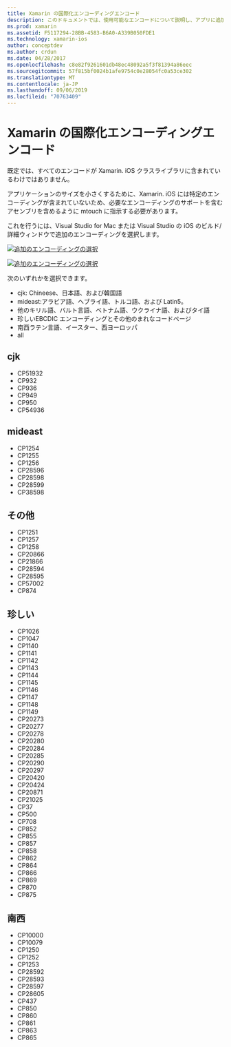 ```yaml
---
title: Xamarin の国際化エンコーディングエンコード
description: このドキュメントでは、使用可能なエンコードについて説明し、アプリに追加する方法について説明します。
ms.prod: xamarin
ms.assetid: F5117294-28BB-4583-B6A0-A339B050FDE1
ms.technology: xamarin-ios
author: conceptdev
ms.author: crdun
ms.date: 04/28/2017
ms.openlocfilehash: c8e82f9261601db48ec48092a5f3f81394a86eec
ms.sourcegitcommit: 57f815bf0024b1afe9754c0e28054fc0a53ce302
ms.translationtype: MT
ms.contentlocale: ja-JP
ms.lasthandoff: 09/06/2019
ms.locfileid: "70763409"
---
```

# <a name="internationalization-encodings-in-xamarinios"></a>Xamarin の国際化エンコーディングエンコード

既定では、すべてのエンコードが Xamarin. iOS クラスライブラリに含まれているわけではありません。

アプリケーションのサイズを小さくするために、Xamarin. iOS には特定のエンコーディングが含まれていないため、必要なエンコーディングのサポートを含むアセンブリを含めるように mtouch に指示する必要があります。

これを行うには、Visual Studio for Mac または Visual Studio の iOS のビルド/詳細ウィンドウで追加のエンコーディングを選択します。

 [![](encodings-images/00.png "追加のエンコーディングの選択")](encodings-images/00.png#lightbox)

 [![](encodings-images/00a.png "追加のエンコーディングの選択")](encodings-images/00a.png#lightbox)

次のいずれかを選択できます。

- cjk: Chineese、日本語、および韓国語
- mideast:アラビア語、ヘブライ語、トルコ語、および Latin5。
- 他のキリル語、バルト言語、ベトナム語、ウクライナ語、およびタイ語
- 珍しいEBCDIC エンコーディングとその他のまれなコードページ
- 南西ラテン言語、イースター、西ヨーロッパ
- all

 <a name="cjk" />

## <a name="cjk"></a>cjk

- CP51932
- CP932
- CP936
- CP949
- CP950
- CP54936

 <a name="mideast" />

## <a name="mideast"></a>mideast

- CP1254
- CP1255
- CP1256
- CP28596
- CP28598
- CP28599
- CP38598

 <a name="other" />

## <a name="other"></a>その他

- CP1251
- CP1257
- CP1258
- CP20866
- CP21866
- CP28594
- CP28595
- CP57002
- CP874

 <a name="rare" />

## <a name="rare"></a>珍しい

- CP1026
- CP1047
- CP1140
- CP1141
- CP1142
- CP1143
- CP1144
- CP1145
- CP1146
- CP1147
- CP1148
- CP1149
- CP20273
- CP20277
- CP20278
- CP20280
- CP20284
- CP20285
- CP20290
- CP20297
- CP20420
- CP20424
- CP20871
- CP21025
- CP37
- CP500
- CP708
- CP852
- CP855
- CP857
- CP858
- CP862
- CP864
- CP866
- CP869
- CP870
- CP875

 <a name="west" />

## <a name="west"></a>南西

- CP10000
- CP10079
- CP1250
- CP1252
- CP1253
- CP28592
- CP28593
- CP28597
- CP28605
- CP437
- CP850
- CP860
- CP861
- CP863
- CP865
